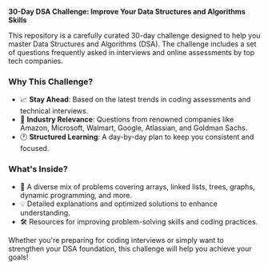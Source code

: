 **30-Day DSA Challenge: Improve Your Data Structures and Algorithms Skills**

This repository is a carefully curated 30-day challenge designed to help you master Data Structures and Algorithms (DSA). The challenge includes a set of questions frequently asked in interviews and online assessments by top tech companies.

### **Why This Challenge?**
- 📈 **Stay Ahead**: Based on the latest trends in coding assessments and technical interviews.  
- 💼 **Industry Relevance**: Questions from renowned companies like Amazon, Microsoft, Walmart, Google, Atlassian, and Goldman Sachs.  
- 🕐 **Structured Learning**: A day-by-day plan to keep you consistent and focused.

### **What's Inside?**
- 🧩 A diverse mix of problems covering arrays, linked lists, trees, graphs, dynamic programming, and more.
- 💡 Detailed explanations and optimized solutions to enhance understanding.
- 🛠️ Resources for improving problem-solving skills and coding practices.

Whether you're preparing for coding interviews or simply want to strengthen your DSA foundation, this challenge will help you achieve your goals!
